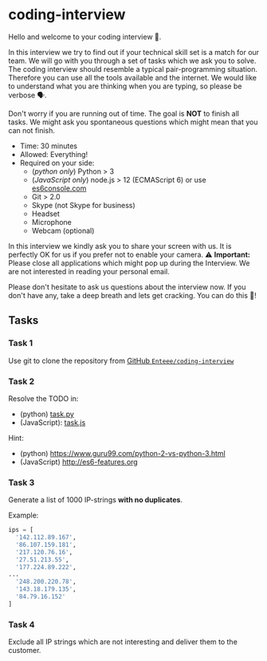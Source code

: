 # coding-interview

Hello and welcome to your coding interview 👋.

In this interview we try to find out if your technical skill set is a match for
our team. We will go with you through a set of tasks which we ask you to solve.
The coding interview should resemble a typical pair-programming situation.
Therefore you can use all the tools available and the internet. We would like
to understand what you are thinking when you are typing, so please be verbose 🗣️.

Don't worry if you are running out of time. The goal is **NOT** to finish all
tasks. We might ask you spontaneous questions which might mean that you can not
finish.

* Time: 30 minutes
* Allowed: Everything!
* Required on your side:
  * (_python only_) Python > 3
  * (_JavaScript only_) node.js > 12 (ECMAScript 6) or use [es6console.com](https://es6console.com/)
  * Git > 2.0
  * Skype (not Skype for business)
  * Headset
  * Microphone
  * Webcam (optional)

In this interview we kindly ask you to share your screen with us. It is perfectly
OK for us if you prefer not to enable your camera. ⚠️ **Important:** Please close
all applications which might pop up during the Interview. We are not interested
in reading your personal email.

Please don't hesitate to ask us questions about the interview now. If you don't
have any, take a deep breath and lets get cracking. You can do this 🚀!

## Tasks

### Task 1

Use git to clone the repository from [GitHub `Enteee/coding-interview`](https://github.com/Enteee/coding-interview)

### Task 2

Resolve the TODO in:

* (python) [task.py](./task.py)
* (JavaScript): [task.js](./task.js)

Hint:
  * (python) https://www.guru99.com/python-2-vs-python-3.html
  * (JavaScript) http://es6-features.org

### Task 3

Generate a list of 1000 IP-strings **with no duplicates**.

Example:
```python
ips = [
  '142.112.89.167',
  '86.107.159.181',
  '217.120.76.16',
  '27.51.213.55',
  '177.224.89.222',
...
  '248.200.220.78',
  '143.18.179.135',
  '84.79.16.152'
]
```

### Task 4

Exclude all IP strings which are not interesting and deliver them to the customer.
